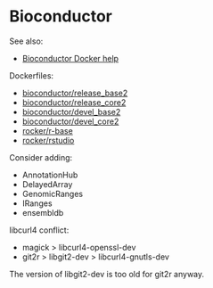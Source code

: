 # Bioconductor

See also:

- [Bioconductor Docker help](https://www.bioconductor.org/help/docker/)

Dockerfiles:

- [bioconductor/release_base2](https://github.com/Bioconductor/bioc_docker/blob/master/out/release_base/Dockerfile)
- [bioconductor/release_core2](https://github.com/Bioconductor/bioc_docker/blob/master/out/release_core/Dockerfile)
- [bioconductor/devel_base2](https://github.com/Bioconductor/bioc_docker/blob/master/out/devel_base/Dockerfile)
- [bioconductor/devel_core2](https://github.com/Bioconductor/bioc_docker/blob/master/out/devel_core/Dockerfile)
- [rocker/r-base](https://github.com/rocker-org/rocker/blob/master/r-base/Dockerfile)
- [rocker/rstudio](https://hub.docker.com/r/rocker/rstudio/dockerfile)

Consider adding:

- AnnotationHub
- DelayedArray
- GenomicRanges
- IRanges
- ensembldb

libcurl4 conflict:

- magick > libcurl4-openssl-dev
- git2r > libgit2-dev > libcurl4-gnutls-dev

The version of libgit2-dev is too old for git2r anyway.
